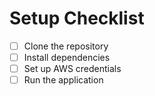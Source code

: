 # Setup Checklist

- [ ] Clone the repository
- [ ] Install dependencies
- [ ] Set up AWS credentials
- [ ] Run the application
